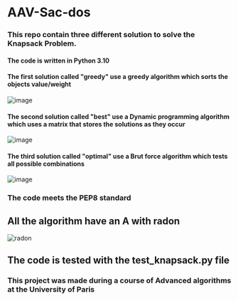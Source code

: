 # AAV-Sac-dos
### This repo contain three different solution to solve the Knapsack Problem.

#### The code is written in Python 3.10

#### The first solution called "greedy" use a greedy algorithm which sorts the objects value/weight 
![image](https://user-images.githubusercontent.com/62403530/147815791-85d991cc-0ec8-4c06-98b4-be56aed6a637.png)

#### The second solution called "best" use a Dynamic programming algorithm which uses a matrix that stores the solutions as they occur
![image](https://user-images.githubusercontent.com/62403530/147815810-14dae40f-af85-4d7f-8595-37af32bf7bb4.png)

#### The third solution called "optimal" use a Brut force algorithm which tests all possible combinations
![image](https://user-images.githubusercontent.com/62403530/147815825-40e8a078-176e-4bce-99f1-c38d10d0a700.png)

### The code meets the PEP8 standard

## All the algorithm have an A with radon 
![radon](https://user-images.githubusercontent.com/62403530/147815857-0af7b6dd-8e69-48bf-b463-2e9d9eb2ae02.png)
## The code is tested with the test_knapsack.py file

### This project was made during a course of Advanced algorithms at the University of Paris 
